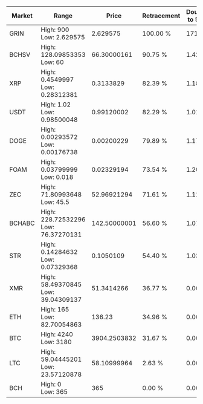 | Market | Range | Price| Retracement | Doubles to 50% |
| --- | --- | --- | --- | --- |
| GRIN | High: 900<br />Low: 2.629575 | 2.629575 | 100.00 % | 171.63 |
| BCHSV | High: 128.09853353<br />Low: 60 | 66.30000161 | 90.75 % | 1.42 |
| XRP | High: 0.4549997<br />Low: 0.28312381 | 0.3133829 | 82.39 % | 1.18 |
| USDT | High: 1.02<br />Low: 0.98500048 | 0.99120002 | 82.29 % | 1.01 |
| DOGE | High: 0.00293572<br />Low: 0.00176738 | 0.00200229 | 79.89 % | 1.17 |
| FOAM | High: 0.03799999<br />Low: 0.018 | 0.02329194 | 73.54 % | 1.20 |
| ZEC | High: 71.80993648<br />Low: 45.5 | 52.96921294 | 71.61 % | 1.11 |
| BCHABC | High: 228.72532296<br />Low: 76.37270131 | 142.50000001 | 56.60 % | 1.07 |
| STR | High: 0.14284632<br />Low: 0.07329368 | 0.1050109 | 54.40 % | 1.03 |
| XMR | High: 58.49370845<br />Low: 39.04309137 | 51.3414266 | 36.77 % | 0.00 |
| ETH | High: 165<br />Low: 82.70054863 | 136.23 | 34.96 % | 0.00 |
| BTC | High: 4240<br />Low: 3180 | 3904.2503832 | 31.67 % | 0.00 |
| LTC | High: 59.04445201<br />Low: 23.57120878 | 58.10999964 | 2.63 % | 0.00 |
| BCH | High: 0<br />Low: 365 | 365 | 0.00 % | 0.00 |
